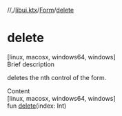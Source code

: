 //[.](../../index.md)/[libui.ktx](../index.md)/[Form](index.md)/[delete](delete.md)



# delete  
[linux, macosx, windows64, windows]  
Brief description  


deletes the nth control of the form.

  
  
  
Content  
[linux, macosx, windows64, windows]  
fun [delete](delete.md)(index: Int)  



